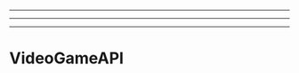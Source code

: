 -------------------------------------------------------------------------------
----------------------------------------------------------------------------------------------------
-------------------------------------------------------
# VideoGameAPI
